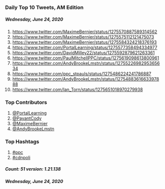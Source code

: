 ### Daily Top 10 Tweets, AM Edition
##### Wednesday, June 24, 2020
 1) https://www.twitter.com/MaximeBernier/status/1275570887589314562
 2) https://www.twitter.com/MaximeBernier/status/1275575112121475073
 3) https://www.twitter.com/MaximeBernier/status/1275584324218376193
 4) https://www.twitter.com/PortalLearning/status/1275577358494334977
 5) https://www.twitter.com/DavidMilley22/status/1275592879621263361
 6) https://www.twitter.com/PaulMitchellPPC/status/1275619098613800961
 7) https://www.twitter.com/AndyBrookeLmstn/status/1275522698295365634
 8) https://www.twitter.com/ppc_stpauls/status/1275486224241786887
 9) https://www.twitter.com/AndyBrookeLmstn/status/1275488361663397888
10) https://www.twitter.com/Ian_Torn/status/1275651018970279938

### Top Contributors
  1) [@PortalLearning](https://www.twitter.com/PortalLearning)
  2) [@PayantCody](https://www.twitter.com/PayantCody)
  3) [@MaximeBernier](https://www.twitter.com/MaximeBernier)
  4) [@AndyBrookeLmstn](https://www.twitter.com/AndyBrookeLmstn)


### Top Hashtags

  1) [#ppc](https://www.twitter.com/hashtag/ppc)
  2) [#cdnpoli](https://www.twitter.com/hashtag/cdnpoli)

##### Count: 51	version: 1.21.138
##### Wednesday, June 24, 2020

